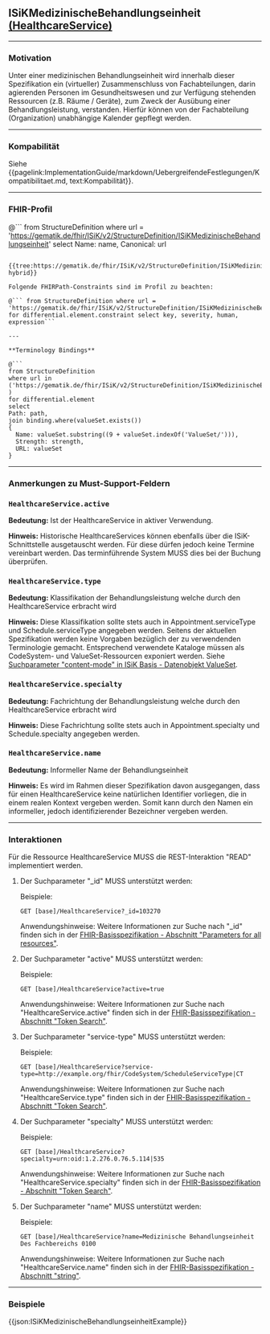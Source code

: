 ## ISiKMedizinischeBehandlungseinheit [(HealthcareService)](http://hl7.org/fhir/communication.html)

---

### Motivation

Unter einer medizinischen Behandlungseinheit wird innerhalb dieser Spezifikation ein (virtueller) Zusammenschluss von Fachabteilungen, darin agierenden Personen im Gesundheitswesen und zur Verfügung stehenden Ressourcen (z.B. Räume / Geräte), zum Zweck der Ausübung einer Behandlungsleistung, verstanden. Hierfür können von der Fachabteilung (Organization) unabhängige Kalender gepflegt werden.

---

### Kompabilität

Siehe {{pagelink:ImplementationGuide/markdown/UebergreifendeFestlegungen/Kompatibilitaet.md, text:Kompabilität}}.

---

### FHIR-Profil

@```
from StructureDefinition where url = 'https://gematik.de/fhir/ISiK/v2/StructureDefinition/ISiKMedizinischeBehandlungseinheit' select Name: name, Canonical: url
```

{{tree:https://gematik.de/fhir/ISiK/v2/StructureDefinition/ISiKMedizinischeBehandlungseinheit, hybrid}}

Folgende FHIRPath-Constraints sind im Profil zu beachten:

@``` from StructureDefinition where url = 'https://gematik.de/fhir/ISiK/v2/StructureDefinition/ISiKMedizinischeBehandlungseinheit' for differential.element.constraint select key, severity, human, expression```

---

**Terminology Bindings**

@```
from StructureDefinition
where url in ('https://gematik.de/fhir/ISiK/v2/StructureDefinition/ISiKMedizinischeBehandlungseinheit' )
for differential.element
select
Path: path,
join binding.where(valueSet.exists())
{
  Name: valueSet.substring((9 + valueSet.indexOf('ValueSet/'))),
  Strength: strength,
  URL: valueSet
}
```

---

### Anmerkungen zu Must-Support-Feldern

### `HealthcareService.active`

**Bedeutung:** Ist der HealthcareService in aktiver Verwendung.

**Hinweis:** Historische HealthcareServices können ebenfalls über die ISiK-Schnittstelle ausgetauscht werden. Für diese dürfen jedoch keine Termine vereinbart werden. Das terminführende System MUSS dies bei der Buchung überprüfen.

### `HealthcareService.type`

**Bedeutung:** Klassifikation der Behandlungsleistung welche durch den HealthcareService erbracht wird

**Hinweis:** Diese Klassifikation sollte stets auch in Appointment.serviceType und Schedule.serviceType angegeben werden. Seitens der aktuellen Spezifikation werden keine Vorgaben bezüglich der zu verwendenden Terminologie gemacht. Entsprechend verwendete Kataloge müssen als CodeSystem- und ValueSet-Ressourcen exponiert werden. Siehe [Suchparameter "content-mode" in ISiK Basis - Datenobjekt ValueSet](https://simplifier.net/guide/implementierungsleitfadenisik-basismodul/ImplementationGuide-markdown-Datenobjekte-Datenobjekte-ValueSet?version=current).

### `HealthcareService.specialty`

**Bedeutung:** Fachrichtung der Behandlungsleistung welche durch den HealthcareService erbracht wird

**Hinweis:** Diese Fachrichtung sollte stets auch in Appointment.specialty und Schedule.specialty angegeben werden.

### `HealthcareService.name`

**Bedeutung:** Informeller Name der Behandlungseinheit

**Hinweis:** Es wird im Rahmen dieser Spezifikation davon ausgegangen, dass für einen HealthcareService keine natürlichen Identifier vorliegen, die in einem realen Kontext vergeben werden. Somit kann durch den Namen ein informeller, jedoch identifizierender Bezeichner vergeben werden. 

---

### Interaktionen

Für die Ressource HealthcareService MUSS die REST-Interaktion "READ" implementiert werden.

1. Der Suchparameter "_id" MUSS unterstützt werden:

    Beispiele:

    ```GET [base]/HealthcareService?_id=103270```

    Anwendungshinweise: Weitere Informationen zur Suche nach "_id" finden sich in der [FHIR-Basisspezifikation - Abschnitt "Parameters for all resources"](http://hl7.org/fhir/R4/search.html#all).

1. Der Suchparameter "active" MUSS unterstützt werden:

    Beispiele:

    ```GET [base]/HealthcareService?active=true```

    Anwendungshinweise: Weitere Informationen zur Suche nach "HealthcareService.active" finden sich in der [FHIR-Basisspezifikation - Abschnitt "Token Search"](http://hl7.org/fhir/R4/search.html#token).

1. Der Suchparameter "service-type" MUSS unterstützt werden:

    Beispiele:

    ```GET [base]/HealthcareService?service-type=http://example.org/fhir/CodeSystem/ScheduleServiceType|CT```

    Anwendungshinweise: Weitere Informationen zur Suche nach "HealthcareService.type" finden sich in der [FHIR-Basisspezifikation - Abschnitt "Token Search"](http://hl7.org/fhir/R4/search.html#token).

1. Der Suchparameter "specialty" MUSS unterstützt werden:

    Beispiele:

    ```GET [base]/HealthcareService?specialty=urn:oid:1.2.276.0.76.5.114|535```

    Anwendungshinweise: Weitere Informationen zur Suche nach "HealthcareService.specialty" finden sich in der [FHIR-Basisspezifikation - Abschnitt "Token Search"](http://hl7.org/fhir/R4/search.html#token).

1. Der Suchparameter "name" MUSS unterstützt werden:

    Beispiele:

    ```GET [base]/HealthcareService?name=Medizinische Behandlungseinheit Des Fachbereichs 0100```

    Anwendungshinweise: Weitere Informationen zur Suche nach "HealthcareService.name" finden sich in der [FHIR-Basisspezifikation - Abschnitt "string"](https://www.hl7.org/fhir/search.html#string).

---

### Beispiele

{{json:ISiKMedizinischeBehandlungseinheitExample}}